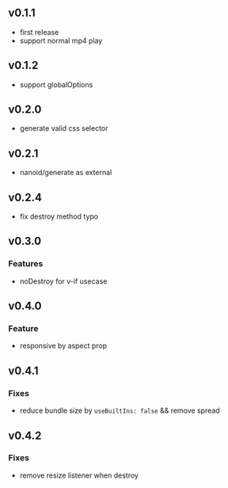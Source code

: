 ## v0.1.1
- first release
- support normal mp4 play

## v0.1.2
- support globalOptions

## v0.2.0
- generate valid css selector

## v0.2.1
- nanoid/generate as external

## v0.2.4
- fix destroy method typo

## v0.3.0
### Features
- noDestroy for v-if usecase

## v0.4.0
### Feature
- responsive by aspect prop

## v0.4.1
### Fixes
- reduce bundle size by `useBuiltIns: false` && remove spread

## v0.4.2
### Fixes
- remove resize listener when destroy